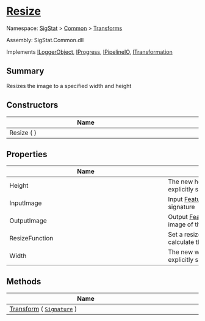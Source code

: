# [Resize](./Resize.md)

Namespace: [SigStat]() > [Common](./../README.md) > [Transforms](./README.md)

Assembly: SigStat.Common.dll

Implements [ILoggerObject](./../ILoggerObject.md), [IProgress](./../Helpers/IProgress.md), [IPipelineIO](./../Pipeline/IPipelineIO.md), [ITransformation](./../ITransformation.md)

## Summary
Resizes the image to a specified width and height

## Constructors

| Name | Summary | 
| --- | --- | 
| Resize (  )<div style="width: 400px">| <div style="width: 400px">| <br>


## Properties

| Name | Summary | 
| --- | --- | 
| Height<div style="width: 400px">| The new height. Leave it as null, if you do not want to explicitly specify a given height<div style="width: 400px">| <br>
| InputImage<div style="width: 400px">| Input [FeatureDescriptor](https://github.com/hargitomi97/sigstat/blob/master/docs/md/SigStat/Common/FeatureDescriptor.md) describing the image of the signature<div style="width: 400px">| <br>
| OutputImage<div style="width: 400px">| Output [FeatureDescriptor](https://github.com/hargitomi97/sigstat/blob/master/docs/md/SigStat/Common/FeatureDescriptor.md) describing the resized image of the signature<div style="width: 400px">| <br>
| ResizeFunction<div style="width: 400px">| Set a resize function if you want to dynamically calculate the new width and height of the image<div style="width: 400px">| <br>
| Width<div style="width: 400px">| The new width. Leave it as null, if you do not want to explicitly specify a given width<div style="width: 400px">| <br>


## Methods

| Name | Summary | 
| --- | --- | 
| [Transform](./Methods/Resize-100663714.md) ( [`Signature`](./../Signature.md) )<div style="width: 400px">| <div style="width: 400px">| <br>


